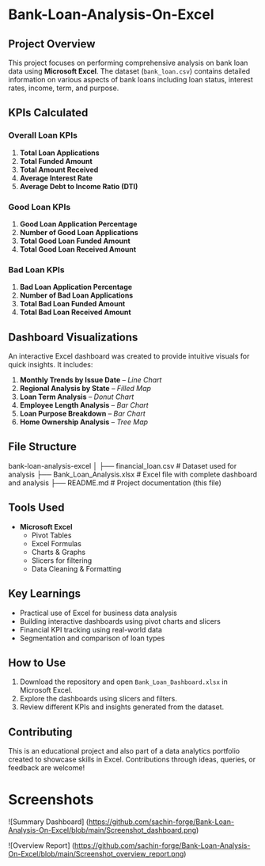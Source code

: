 # Bank-Loan-Analysis-On-Excel
## Project Overview
This project focuses on performing comprehensive analysis on bank loan data using **Microsoft Excel**. The dataset (`bank_loan.csv`) contains detailed information on various aspects of bank loans including loan status, interest rates, income, term, and purpose.

## KPIs Calculated

### Overall Loan KPIs
1. **Total Loan Applications**
2. **Total Funded Amount**
3. **Total Amount Received**
4. **Average Interest Rate**
5. **Average Debt to Income Ratio (DTI)**

### Good Loan KPIs
1. **Good Loan Application Percentage**
2. **Number of Good Loan Applications**
3. **Total Good Loan Funded Amount**
4. **Total Good Loan Received Amount**

### Bad Loan KPIs
1. **Bad Loan Application Percentage**
2. **Number of Bad Loan Applications**
3. **Total Bad Loan Funded Amount**
4. **Total Bad Loan Received Amount**

## Dashboard Visualizations

An interactive Excel dashboard was created to provide intuitive visuals for quick insights. It includes:

1. **Monthly Trends by Issue Date** – *Line Chart*
2. **Regional Analysis by State** – *Filled Map*
3. **Loan Term Analysis** – *Donut Chart*
4. **Employee Length Analysis** – *Bar Chart*
5. **Loan Purpose Breakdown** – *Bar Chart*
6. **Home Ownership Analysis** – *Tree Map*

## File Structure

 bank-loan-analysis-excel
│
├──  financial_loan.csv # Dataset used for analysis
├──  Bank_Loan_Analysis.xlsx # Excel file with complete dashboard and analysis
├──  README.md # Project documentation (this file)

## Tools Used

- **Microsoft Excel**
  - Pivot Tables
  - Excel Formulas
  - Charts & Graphs
  - Slicers for filtering
  - Data Cleaning & Formatting

## Key Learnings

- Practical use of Excel for business data analysis
- Building interactive dashboards using pivot charts and slicers
- Financial KPI tracking using real-world data
- Segmentation and comparison of loan types

## How to Use

1. Download the repository and open `Bank_Loan_Dashboard.xlsx` in Microsoft Excel.
2. Explore the dashboards using slicers and filters.
3. Review different KPIs and insights generated from the dataset.
   
## Contributing
This is an educational project and also part of a data analytics portfolio created to showcase skills in Excel. Contributions through ideas, queries, or feedback are welcome!

# Screenshots
  ![Summary Dashboard] (https://github.com/sachin-forge/Bank-Loan-Analysis-On-Excel/blob/main/Screenshot_dashboard.png)
 
  ![Overview Report] (https://github.com/sachin-forge/Bank-Loan-Analysis-On-Excel/blob/main/Screenshot_overview_report.png)


  

